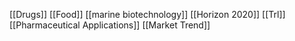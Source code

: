 [[Drugs]]
[[Food]]
[[marine biotechnology]]
[[Horizon 2020]]
[[Trl]]
[[Pharmaceutical Applications]]
[[Market Trend]]

